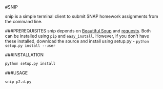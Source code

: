 #SNIP

snip is a simple terminal client to submit SNAP homework assignments from the command line. 

###PREREQUISITES
snip depends on [Beautiful Soup](http://www.crummy.com/software/BeautifulSoup/) and [requests](http://docs.python-requests.org/en/latest/). Both can be installed using `pip` and `easy_install`. However, if you don't have these installed, download the source and install using setup.py - `python setup.py install --user`

###INSTALLATION

```bash
python setup.py install 
```

###USAGE
```bash
snip p2.d.py
```


